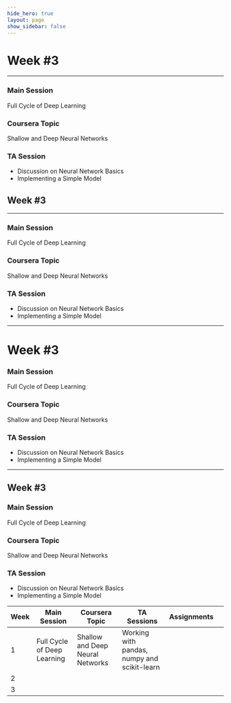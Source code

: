 ```yaml
---
hide_hero: true
layout: page
show_sidebar: false
---
```


# Week #3
---
### Main Session
Full Cycle of Deep Learning
### Coursera Topic
Shallow and Deep Neural Networks
### TA Session
* Discussion on Neural Network Basics
* Implementing a Simple Model

## Week #3
---
### Main Session
Full Cycle of Deep Learning
### Coursera Topic
Shallow and Deep Neural Networks
### TA Session
* Discussion on Neural Network Basics
* Implementing a Simple Model

---
# Week #3
### Main Session
Full Cycle of Deep Learning
### Coursera Topic
Shallow and Deep Neural Networks
### TA Session
* Discussion on Neural Network Basics
* Implementing a Simple Model
---
## Week #3
### Main Session
Full Cycle of Deep Learning
### Coursera Topic
Shallow and Deep Neural Networks
### TA Session
* Discussion on Neural Network Basics
* Implementing a Simple Model

| Week 	| Main Session 	| Coursera Topic | TA Sessions 	| Assignments 	|   	|
|------	|--------------	|-------------	|-------------	|---	|---|
| 1    	| Full Cycle of Deep Learning | Shallow and Deep Neural Networks | Working with pandas, numpy and scikit-learn	|   	||
| 2    	|              	|             	|             	|   	||
| 3    	|              	|             	|             	|   	||
